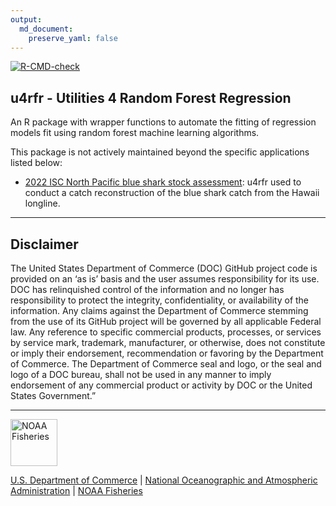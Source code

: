 ```yaml
---
output: 
  md_document:
    preserve_yaml: false
---
```


<!-- README.md is generated from README.Rmd. Please edit that file -->

<!-- badges: start -->
[![R-CMD-check](https://github.com/N-DucharmeBarth-NOAA/u4rrf/workflows/R-CMD-check/badge.svg)](https://github.com/N-DucharmeBarth-NOAA/u4rrf/actions/workflows/R-CMD-check.yaml)
<!-- badges: end -->

## u4rfr - Utilities 4 Random Forest Regression

An R package with wrapper functions to automate the fitting of regression models fit using random forest machine learning algorithms.

This package is not actively maintained beyond the specific applications listed below:

- [2022 ISC North Pacific blue shark stock assessment](https://github.com/N-DucharmeBarth-NOAA/2022_BSH): u4rfr used to conduct a catch reconstruction of the blue shark catch from the Hawaii longline.



<!-- Do not edit below. This adds the Disclaimer and NMFS footer. -->

****

## Disclaimer

The United States Department of Commerce (DOC) GitHub project code is provided on an ‘as is’ basis and the user assumes responsibility for its use. 
DOC has relinquished control of the information and no longer has responsibility to protect the integrity, confidentiality, or availability of the 
information. Any claims against the Department of Commerce stemming from the use of its GitHub project will be governed by all applicable Federal law. 
Any reference to specific commercial products, processes, or services by service mark, trademark, manufacturer, or otherwise, does not constitute or 
imply their endorsement, recommendation or favoring by the Department of Commerce. The Department of Commerce seal and logo, or the seal and logo of a 
DOC bureau, shall not be used in any manner to imply endorsement of any commercial product or activity by DOC or the United States Government.”

****

<img src="https://raw.githubusercontent.com/nmfs-general-modeling-tools/nmfspalette/main/man/figures/noaa-fisheries-rgb-2line-horizontal-small.png" height="75" alt="NOAA Fisheries"> 

[U.S. Department of Commerce](https://www.commerce.gov/) | [National Oceanographic and Atmospheric Administration](https://www.noaa.gov) | [NOAA Fisheries](https://www.fisheries.noaa.gov/)


